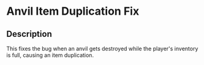 # Anvil Item Duplication Fix

## Description

This fixes the bug when an anvil gets destroyed while the player's inventory is full, causing an item duplication.
